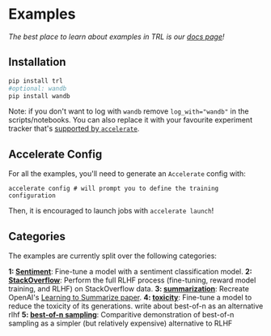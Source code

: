 # Examples

_The best place to learn about examples in TRL is our [docs page](https://huggingface.co/docs/trl/index)!_

## Installation

```bash
pip install trl
#optional: wandb
pip install wandb
```
Note: if you don't want to log with `wandb` remove `log_with="wandb"` in the scripts/notebooks. 
You can also replace it with your favourite experiment tracker that's [supported by `accelerate`](https://huggingface.co/docs/accelerate/usage_guides/tracking).

## Accelerate Config
For all the examples, you'll need to generate an `Accelerate` config with:

```shell
accelerate config # will prompt you to define the training configuration
```

Then, it is encouraged to launch jobs with `accelerate launch`!

## Categories
The examples are currently split over the following categories:

**1: [Sentiment](https://github.com/lvwerra/trl/tree/main/examples/sentiment)**: Fine-tune a model with a sentiment classification model.
**2: [StackOverflow](https://github.com/lvwerra/trl/tree/main/examples/stack_llama)**: Perform the full RLHF process (fine-tuning, reward model training, and RLHF) on StackOverflow data.
**3: [summarization](https://github.com/lvwerra/trl/tree/main/examples/summarization)**: Recreate OpenAI's [Learning to Summarize paper](https://proceedings.neurips.cc/paper/2020/file/1f89885d556929e98d3ef9b86448f951-Paper.pdf).
**4: [toxicity](https://github.com/lvwerra/trl/tree/main/examples/toxicity)**: Fine-tune a model to reduce the toxicity of its generations.
write about best-of-n as an alternative rlhf
**5: [best-of-n sampling](https://github.com/lvwerra/trl/tree/main/examples/best_of_n_sampling)**: Comparitive demonstration of best-of-n sampling as a simpler (but relatively expensive) alternative to RLHF
